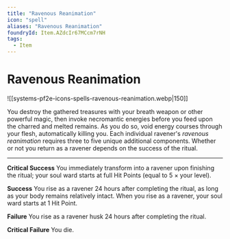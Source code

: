 ```yaml
---
title: "Ravenous Reanimation"
icon: "spell"
aliases: "Ravenous Reanimation"
foundryId: Item.AZdcIr67MCcm7rNH
tags:
  - Item
---
```


# Ravenous Reanimation
![[systems-pf2e-icons-spells-ravenous-reanimation.webp|150]]

You destroy the gathered treasures with your breath weapon or other powerful magic, then invoke necromantic energies before you feed upon the charred and melted remains. As you do so, void energy courses through your flesh, automatically killing you. Each individual ravener's _ravenous reanimation_ requires three to five unique additional components. Whether or not you return as a ravener depends on the success of the ritual.

* * *

**Critical Success** You immediately transform into a ravener upon finishing the ritual; your soul ward starts at full Hit Points (equal to 5 × your level).

**Success** You rise as a ravener 24 hours after completing the ritual, as long as your body remains relatively intact. When you rise as a ravener, your soul ward starts at 1 Hit Point.

**Failure** You rise as a ravener husk 24 hours after completing the ritual.

**Critical Failure** You die.
